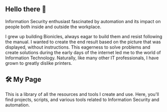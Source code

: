 ## Hello there 👋
Information Security enthusiast fascinated by automation and its impact on people both inside and outside the workplace.

I grew up building Bionicles, always eagar to build them and resist following the manual. I wanted to create the end result based on the picture that was displayed, without instructions. This eagerness to solve problems and create solutions during the early days of the internet led me to the world of Information Technology. Naturally, like many other IT professionals, I have grown to greatly dislike printers.

## 🛠️ My Page
This is a library of all the resources and tools I create and use. Here, you'll find projects, scripts, and various tools related to Information Security and automation.

<!--
**JustAnOddPenguin/JustAnOddPenguin** is a ✨ _special_ ✨ repository because its `README.md` (this file) appears on your GitHub profile.

Here are some ideas to get you started:

- 🔭 I’m currently working on ...
- 🌱 I’m currently learning ...
- 👯 I’m looking to collaborate on ...
- 🤔 I’m looking for help with ...
- 💬 Ask me about ...
- 📫 How to reach me: ...
- 😄 Pronouns: ...
- ⚡ Fun fact: ...
-->
